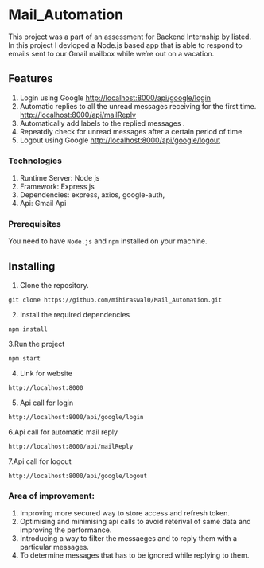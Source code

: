 # Mail_Automation
This project was a part of an assessment for Backend Internship by listed. In this project I devloped a Node.js based app that is able to respond to emails sent to our Gmail mailbox while we’re out on a vacation. 

## Features
1. Login using Google [http://localhost:8000/api/google/login](http://localhost:8000/api/google/login)
2. Automatic replies to all the unread messages receiving for the first time. [http://localhost:8000/api/mailReply](http://localhost:8000/api/mailReply)
3. Automatically add labels to the replied messages .
4. Repeatdly check for unread messages after a certain period of time.
5. Logout using Google [http://localhost:8000/api/google/logout](http://localhost:8000/api/google/logout)

### Technologies

1. Runtime Server: Node js
2. Framework: Express js
3. Dependencies: express, axios, google-auth,
4. Api:  Gmail Api

### Prerequisites

You need to have `Node.js` and `npm` installed on your machine.

## Installing

1. Clone the repository.
```
git clone https://github.com/mihiraswal0/Mail_Automation.git
```
2. Install the required dependencies
```
npm install
```
3.Run the project
```
npm start
```
4. Link for website
```
http://localhost:8000
```
5. Api call for login
```
http://localhost:8000/api/google/login
```
6.Api call for automatic mail reply
```
http://localhost:8000/api/mailReply
```
7.Api call for logout
```
http://localhost:8000/api/google/logout
```

### Area of improvement:
1. Improving more secured way to store access and refresh token.
1. Optimising and minimising api calls to avoid reterival of same data and improving the performance.
2. Introducing  a way to filter the messaeges and to reply them with a particular messages.
3. To determine messages that has to be ignored while replying to them.
